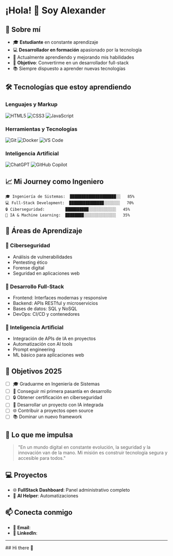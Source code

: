 # ¡Hola! 👋 Soy Alexander

## 🚀 Sobre mí
- 🎓 **Estudiante** en constante aprendizaje
- 💻 **Desarrollador en formación** apasionado por la tecnología
- 🌱 Actualmente aprendiendo y mejorando mis habilidades
- 🎯 **Objetivo**: Convertirme en un desarrollador full-stack
- 📚 Siempre dispuesto a aprender nuevas tecnologías

## 🛠️ Tecnologías que estoy aprendiendo

### Lenguajes y Markup
![HTML5](https://img.shields.io/badge/-HTML5-E34F26?style=flat-square&logo=html5&logoColor=white)
![CSS3](https://img.shields.io/badge/-CSS3-1572B6?style=flat-square&logo=css3&logoColor=white)
![JavaScript](https://img.shields.io/badge/-JavaScript-F7DF1E?style=flat-square&logo=javascript&logoColor=black)

### Herramientas y Tecnologías
![Git](https://img.shields.io/badge/-Git-F05032?style=flat-square&logo=git&logoColor=white)
![Docker](https://img.shields.io/badge/-Docker-2496ED?style=flat-square&logo=docker&logoColor=white)
![VS Code](https://img.shields.io/badge/-VS_Code-007ACC?style=flat-square&logo=visual-studio-code&logoColor=white)

### Inteligencia Artificial
![ChatGPT](https://img.shields.io/badge/-ChatGPT-412991?style=flat-square&logo=openai&logoColor=white)
![GitHub Copilot](https://img.shields.io/badge/-GitHub_Copilot-000000?style=flat-square&logo=github&logoColor=white)

## 📈 Mi Journey como Ingeniero

```text
🎓 Ingeniería de Sistemas:  ████████████████████░░   85%
💻 Full-Stack Development:  ███████████████░░░░░░░   70%
🔒 Ciberseguridad:         ██████████░░░░░░░░░░░░   45%
🤖 IA & Machine Learning:  ████████░░░░░░░░░░░░░░   35%
```

## 🎯 Áreas de Aprendizaje

### 🔐 Ciberseguridad
- Análisis de vulnerabilidades
- Pentesting ético
- Forense digital
- Seguridad en aplicaciones web

### 💼 Desarrollo Full-Stack
- Frontend: Interfaces modernas y responsive
- Backend: APIs RESTful y microservicios
- Bases de datos: SQL y NoSQL
- DevOps: CI/CD y contenedores

### 🧠 Inteligencia Artificial
- Integración de APIs de IA en proyectos
- Automatización con AI tools
- Prompt engineering
- ML básico para aplicaciones web


## 🎯 Objetivos 2025
- [ ] 🎓 Graduarme en Ingeniería de Sistemas
- [ ] 💼 Conseguir mi primera pasantía en desarrollo
- [ ] 🔒 Obtener certificación en ciberseguridad
- [ ] 🤖 Desarrollar un proyecto con IA integrada
- [ ] 🌐 Contribuir a proyectos open source
- [ ] 📚 Dominar un nuevo framework

## 🌟 Lo que me impulsa
> "En un mundo digital en constante evolución, la seguridad y la innovación van de la mano. Mi misión es construir tecnología segura y accesible para todos."

## 💻 Proyectos
- 🌐 **FullStack Dashboard**: Panel administrativo completo
- 🤖 **AI Helper**: Automatizaciones

## 📫 Conecta conmigo
- 📧 **Email**: 
- 💼 **LinkedIn**: 

---

<div align="center">
  

</div>## Hi there 👋

<!--
**Code-alExPriMo/Code-alExPriMo** is a ✨ _special_ ✨ repository because its `README.md` (this file) appears on your GitHub profile.

Here are some ideas to get you started:

- 🔭 I’m currently working on ...
- 🌱 I’m currently learning ...
- 👯 I’m looking to collaborate on ...
- 🤔 I’m looking for help with ...
- 💬 Ask me about ...
- 📫 How to reach me: ...
- 😄 Pronouns: ...
- ⚡ Fun fact: ...
-->
